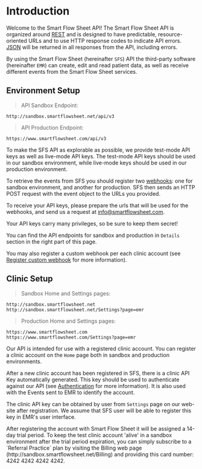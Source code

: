 # Introduction

Welcome to the Smart Flow Sheet API! 
The Smart Flow Sheet API is organized around [REST](http://en.wikipedia.org/wiki/Representational_State_Transfer) and is designed to have predictable, resource-oriented URLs and to use HTTP response codes to indicate API errors. [JSON](http://www.json.org/) will be returned in all responses from the API, including errors.

By using the Smart Flow Sheet (hereinafter `SFS`) API the third-party software (hereinafter `EMR`) can create, edit and read patient data, as well as receive different events from the Smart Flow Sheet services.

## Environment Setup

> API Sandbox Endpoint:

```shell
http://sandbox.smartflowsheet.net/api/v3
```

> API Production Endpoint:

```shell
https://www.smartflowsheet.com/api/v3
```

To make the SFS API as explorable as possible, we provide test-mode API keys as well as live-mode API keys. The test-mode API keys should be used in our sandbox environment, while live-mode keys should be used in our production environment. 

To retrieve the events from SFS you should register two [webhooks](http://en.wikipedia.org/wiki/Webhook): one for sandbox environment, and another for production. 
SFS then sends an HTTP POST request with the event object to the URLs you provided.

To receive your API keys, please prepare the urls that will be used for the webhooks, and send us a request at [info@smartflowsheet.com](mailto:info@smartflowsheet.com).

Your API keys carry many privileges, so be sure to keep them secret!

You can find the API endpoints for sandbox and production in `Details` section in the right part of this page.

You may also register a custom webhook per each clinic account (see [Register custom webhook](#register-custom-webhook) for more information). 

## Clinic Setup

> Sandbox Home and Settings pages:

```shell
http://sandbox.smartflowsheet.net
http://sandbox.smartflowsheet.net/Settings?page=emr
```

> Production Home and Settings pages:

```shell
https://www.smartflowsheet.com
https://www.smartflowsheet.com/Settings?page=emr
```

Our API is intended for use with a registered clinic account. You can register a clinic account on the `Home` page both in sandbox and production environments.

After a new clinic account has been registered in SFS, there is a clinic API Key automatically generated. This key should be used to authenticate against our API (see [Authentication](#authentication) for more information). It is also used with the Events sent to EMR to identify the account. 

The clinic API key can be obtained by user from `Settings` page on our web-site after registration. We assume that SFS user will be able to register this key in EMR's user interface.

<aside class="notice">
After registering the account with Smart Flow Sheet it will be assigned a 14-day trial period. To keep the test clinic account 'alive' in a sandbox environment after the trial period expiration, you can simply subscribe to a `Referral Practice` plan by visiting the Billing web page (http://sandbox.smartflowsheet.net/Billing) and providing this card number: 4242 4242 4242 4242.  
</aside>

